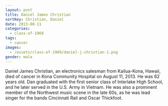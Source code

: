 ```yaml
---
layout: post
title: Daniel James Christian
sortKey: Christian, Daniel
date: 2013-08-11
categories:
  - class-of-1969
tags:
  - cancer
images:
  - /assets/class-of-1969/daniel-j-christian-1.png
gender: male
---
```


Daniel James Christian, an electronics salesman from Kailua-Kona, Hawaii, died of cancer in Kona Community Hospital on August 11, 2013. He was 62 years old. Dan graduated with the first senior class of Interlake High School, and he later served in the U.S. Army in Vietnam. He was also a prominent member of the Northwest music scene in the late 60s, as he was lead singer for the bands Cincinnati Rail and Oscar Thickfoot.
